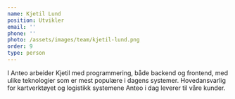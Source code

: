 ```yaml
---
name: Kjetil Lund
position: Utvikler
email: ''
phone: ''
photo: /assets/images/team/kjetil-lund.png
order: 9
type: person
---
```


I Anteo arbeider Kjetil med programmering, både backend og frontend, med ulike teknologier som er mest populære i dagens systemer. Hovedansvarlig for kartverktøyet og logistikk systemene Anteo i dag leverer til våre kunder.
